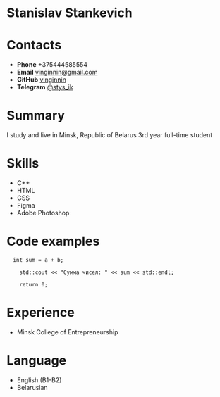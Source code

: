 # Stanislav Stankevich

# Contacts
* **Phone** +375444585554
* **Email** vinginnin@gmail.com
* **GitHub** [vinginnin]("https://github.com/vinginnin")
* **Telegram** [@stys_ik]("https://t.me/stys_ik)
# Summary
I study and live in Minsk, Republic of Belarus
3rd year full-time student

# Skills
* C++
* HTML
* CSS
* Figma
* Adobe Photoshop

# Code examples

```
  int sum = a + b;
    
    std::cout << "Сумма чисел: " << sum << std::endl;
    
    return 0;
```
# Experience
* Minsk College of Entrepreneurship
  
# Language
* English (B1-B2)
* Belarusian
